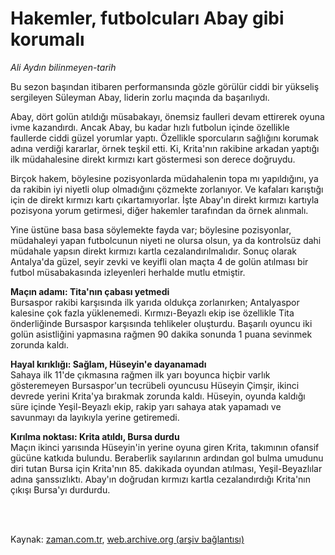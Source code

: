 # Hakemler, futbolcuları Abay gibi korumalı

*Ali Aydın bilinmeyen-tarih*

<td class="news-spot">
<p>Bu sezon başından itibaren performansında gözle görülür ciddi bir yükseliş sergileyen Süleyman Abay, liderin zorlu maçında da başarılıydı.</p>
<p><p>Abay, dört golün atıldığı müsabakayı, önemsiz faulleri devam ettirerek oyuna ivme kazandırdı. Ancak Abay, bu kadar hızlı futbolun içinde özellikle faullerde ciddi güzel yorumlar yaptı. Özellikle sporcuların sağlığını korumak adına verdiği kararlar, örnek teşkil etti. Ki, Krita'nın rakibine arkadan yaptığı ilk müdahalesine direkt kırmızı kart göstermesi son derece doğruydu. 
<p>Birçok hakem, böylesine pozisyonlarda müdahalenin topa mı yapıldığını, ya da rakibin iyi niyetli olup olmadığını çözmekte zorlanıyor. Ve kafaları karıştığı için de direkt kırmızı kartı çıkartamıyorlar. İşte Abay'ın direkt kırmızı kartıyla pozisyona yorum getirmesi, diğer hakemler tarafından da örnek alınmalı. 
<p>Yine üstüne basa basa söylemekte fayda var; böylesine pozisyonlar, müdahaleyi yapan futbolcunun niyeti ne olursa olsun, ya da kontrolsüz dahi müdahale yapsın direkt kırmızı kartla cezalandırılmalıdır. Sonuç olarak Antalya'da güzel, seyir zevki ve keyifli olan maçta 4 de golün atılması bir futbol müsabakasında izleyenleri herhalde mutlu etmiştir. 
<p><b>Maçın adamı: Tita'nın çabası yetmedi <br/>
</b>Bursaspor rakibi karşısında ilk yarıda oldukça zorlanırken; Antalyaspor kalesine çok fazla yüklenemedi. Kırmızı-Beyazlı ekip ise özellikle Tita önderliğinde Bursaspor karşısında tehlikeler oluşturdu. Başarılı oyuncu iki golün asistliğini yapmasına rağmen 90 dakika sonunda 1 puana sevinmek zorunda kaldı.
<p><b>Hayal kırıklığı: Sağlam, Hüseyin'e dayanamadı
<br/>
</b>Sahaya ilk 11'de çıkmasına rağmen ilk yarı boyunca hiçbir varlık gösteremeyen Bursaspor'un tecrübeli oyuncusu Hüseyin Çimşir, ikinci devrede yerini Krita'ya bırakmak zorunda kaldı. Hüseyin, oyunda kaldığı süre içinde Yeşil-Beyazlı ekip, rakip yarı sahaya atak yapamadı ve savunmayı da layıkıyla yerine getiremedi.
<p><b>Kırılma noktası: Krita atıldı, Bursa durdu <br/>
</b>Maçın ikinci yarısında Hüseyin'in yerine oyuna giren Krita, takımının ofansif gücüne katkıda bulundu. Beraberlik sayılarının ardından gol bulma umudunu diri tutan Bursa için Krita'nın 85. dakikada oyundan atılması, Yeşil-Beyazlılar adına şanssızlıktı. Abay'ın doğrudan kırmızı kartla cezalandırdığı Krita'nın çıkışı Bursa'yı durdurdu.</p>
<p></p>

<p><br> </br></p></p></p></p></p></p></p></td>

Kaynak: [zaman.com.tr](http://zaman.com.tr/yazar.do?yazino=1049806), [web.archive.org (arşiv bağlantısı)](http://web.archive.org/web/20101107213102/http://zaman.com.tr:80/yazar.do?yazino=1049806)
